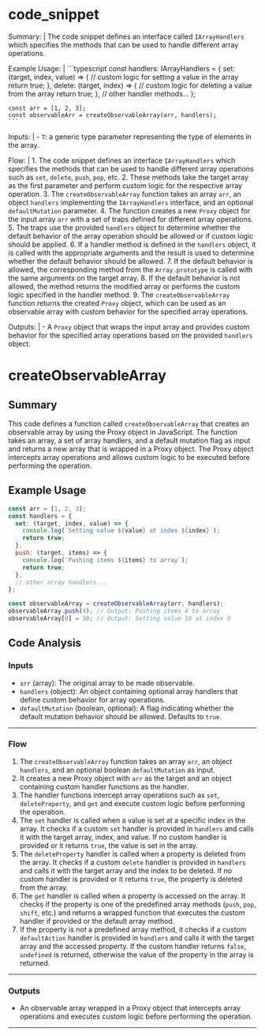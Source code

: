 # code_snippet
Summary: |
    The code snippet defines an interface called `IArrayHandlers` which specifies the methods that can be used to handle different array operations.

Example Usage: |
    ```typescript
    const handlers: IArrayHandlers<number> = {
  set: (target, index, value) => {
    // custom logic for setting a value in the array
    return true;
  },
  delete: (target, index) => {
    // custom logic for deleting a value from the array
    return true;
  },
  // other handler methods...
    };

    const arr = [1, 2, 3];
    const observableArr = createObservableArray(arr, handlers);
    ```

Inputs: |
    - `T`: a generic type parameter representing the type of elements in the array.

Flow: |
    1. The code snippet defines an interface `IArrayHandlers` which specifies the methods that can be used to handle different array operations such as `set`, `delete`, `push`, `pop`, etc.
    2. These methods take the target array as the first parameter and perform custom logic for the respective array operation.
    3. The `createObservableArray` function takes an array `arr`, an object `handlers` implementing the `IArrayHandlers` interface, and an optional `defaultMutation` parameter.
    4. The function creates a new `Proxy` object for the input array `arr` with a set of traps defined for different array operations.
    5. The traps use the provided `handlers` object to determine whether the default behavior of the array operation should be allowed or if custom logic should be applied.
    6. If a handler method is defined in the `handlers` object, it is called with the appropriate arguments and the result is used to determine whether the default behavior should be allowed.
    7. If the default behavior is allowed, the corresponding method from the `Array.prototype` is called with the same arguments on the target array.
    8. If the default behavior is not allowed, the method returns the modified array or performs the custom logic specified in the handler method.
    9. The `createObservableArray` function returns the created `Proxy` object, which can be used as an observable array with custom behavior for the specified array operations.

Outputs: |
    - A `Proxy` object that wraps the input array and provides custom behavior for the specified array operations based on the provided `handlers` object.

# createObservableArray
## Summary
This code defines a function called `createObservableArray` that creates an observable array by using the Proxy object in JavaScript. The function takes an array, a set of array handlers, and a default mutation flag as input and returns a new array that is wrapped in a Proxy object. The Proxy object intercepts array operations and allows custom logic to be executed before performing the operation.

## Example Usage
```javascript
const arr = [1, 2, 3];
const handlers = {
  set: (target, index, value) => {
    console.log(`Setting value ${value} at index ${index}`);
    return true;
  },
  push: (target, items) => {
    console.log(`Pushing items ${items} to array`);
    return true;
  },
  // other array handlers...
};

const observableArray = createObservableArray(arr, handlers);
observableArray.push(4); // Output: Pushing items 4 to array
observableArray[0] = 10; // Output: Setting value 10 at index 0
```

## Code Analysis
### Inputs
- `arr` (array): The original array to be made observable.
- `handlers` (object): An object containing optional array handlers that define custom behavior for array operations.
- `defaultMutation` (boolean, optional): A flag indicating whether the default mutation behavior should be allowed. Defaults to `true`.
___
### Flow
1. The `createObservableArray` function takes an array `arr`, an object `handlers`, and an optional boolean `defaultMutation` as input.
2. It creates a new Proxy object with `arr` as the target and an object containing custom handler functions as the handler.
3. The handler functions intercept array operations such as `set`, `deleteProperty`, and `get` and execute custom logic before performing the operation.
4. The `set` handler is called when a value is set at a specific index in the array. It checks if a custom `set` handler is provided in `handlers` and calls it with the target array, index, and value. If no custom handler is provided or it returns `true`, the value is set in the array.
5. The `deleteProperty` handler is called when a property is deleted from the array. It checks if a custom `delete` handler is provided in `handlers` and calls it with the target array and the index to be deleted. If no custom handler is provided or it returns `true`, the property is deleted from the array.
6. The `get` handler is called when a property is accessed on the array. It checks if the property is one of the predefined array methods (`push`, `pop`, `shift`, etc.) and returns a wrapped function that executes the custom handler if provided or the default array method.
7. If the property is not a predefined array method, it checks if a custom `defaultAction` handler is provided in `handlers` and calls it with the target array and the accessed property. If the custom handler returns `false`, `undefined` is returned, otherwise the value of the property in the array is returned.
___
### Outputs
- An observable array wrapped in a Proxy object that intercepts array operations and executes custom logic before performing the operation.
___
